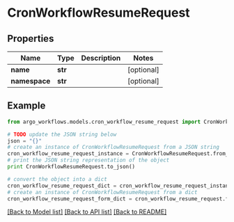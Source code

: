 # CronWorkflowResumeRequest


## Properties

Name | Type | Description | Notes
------------ | ------------- | ------------- | -------------
**name** | **str** |  | [optional] 
**namespace** | **str** |  | [optional] 

## Example

```python
from argo_workflows.models.cron_workflow_resume_request import CronWorkflowResumeRequest

# TODO update the JSON string below
json = "{}"
# create an instance of CronWorkflowResumeRequest from a JSON string
cron_workflow_resume_request_instance = CronWorkflowResumeRequest.from_json(json)
# print the JSON string representation of the object
print CronWorkflowResumeRequest.to_json()

# convert the object into a dict
cron_workflow_resume_request_dict = cron_workflow_resume_request_instance.to_dict()
# create an instance of CronWorkflowResumeRequest from a dict
cron_workflow_resume_request_form_dict = cron_workflow_resume_request.from_dict(cron_workflow_resume_request_dict)
```
[[Back to Model list]](../README.md#documentation-for-models) [[Back to API list]](../README.md#documentation-for-api-endpoints) [[Back to README]](../README.md)


